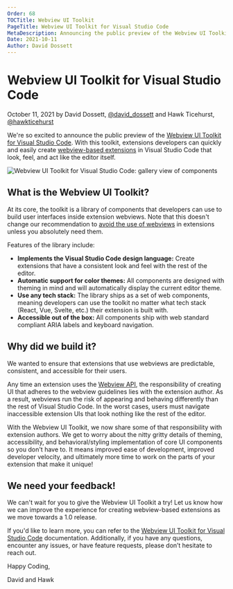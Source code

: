 ```yaml
---
Order: 68
TOCTitle: Webview UI Toolkit
PageTitle: Webview UI Toolkit for Visual Studio Code
MetaDescription: Announcing the public preview of the Webview UI Toolkit for Visual Studio Code
Date: 2021-10-11
Author: David Dossett
---
```


# Webview UI Toolkit for Visual Studio Code

October 11, 2021 by David Dossett, [@david_dossett](https://twitter.com/david_dossett) and Hawk Ticehurst, [@hawkticehurst](https://bsky.app/profile/hawkticehurst.com)

We're so excited to announce the public preview of the [Webview UI Toolkit for Visual Studio Code](https://github.com/microsoft/vscode-webview-ui-toolkit). With this toolkit, extensions developers can quickly and easily create [webview-based extensions](https://code.visualstudio.com/api/extension-guides/webview) in Visual Studio Code that look, feel, and act like the editor itself.

![Webview UI Toolkit for Visual Studio Code: gallery view of components](webview-ui-toolkit-artwork.png)

## What is the Webview UI Toolkit?

At its core, the toolkit is a library of components that developers can use to build user interfaces inside extension webviews. Note that this doesn't change our recommendation to [avoid the use of webviews](https://code.visualstudio.com/api/ux-guidelines/webviews) in extensions unless you absolutely need them.

Features of the library include:

- **Implements the Visual Studio Code design language:** Create extensions that have a consistent look and feel with the rest of the editor.
- **Automatic support for color themes:** All components are designed with theming in mind and will automatically display the current editor theme.
- **Use any tech stack:** The library ships as a set of web components, meaning developers can use the toolkit no matter what tech stack (React, Vue, Svelte, etc.) their extension is built with.
- **Accessible out of the box:** All components ship with web standard compliant ARIA labels and keyboard navigation.

## Why did we build it?

We wanted to ensure that extensions that use webviews are predictable, consistent, and accessible for their users.

Any time an extension uses the [Webview API](https://code.visualstudio.com/api/extension-guides/webview), the responsibility of creating UI that adheres to the webview guidelines lies with the extension author. As a result, webviews run the risk of appearing and behaving differently than the rest of Visual Studio Code. In the worst cases, users must navigate inaccessible extension UIs that look nothing like the rest of the editor.

With the Webview UI Toolkit, we now share some of that responsibility with extension authors. We get to worry about the nitty gritty details of theming, accessibility, and behavioral/styling implementation of core UI components so you don't have to. It means improved ease of development, improved developer velocity, and ultimately more time to work on the parts of your extension that make it unique!

## We need your feedback!

We can't wait for you to give the Webview UI Toolkit a try! Let us know how we can improve the experience for creating webview-based extensions as we move towards a 1.0 release.

If you'd like to learn more, you can refer to the [Webview UI Toolkit for Visual Studio Code](https://github.com/microsoft/vscode-webview-ui-toolkit) documentation. Additionally, if you have any questions, encounter any issues, or have feature requests, please don’t hesitate to reach out.

Happy Coding,

David and Hawk
